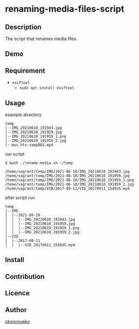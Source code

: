 # renaming-media-files-script

## Description

The script that renames media files.

## Demo

## Requirement

- `exiftool`
  - `sudo apt install exiftool`

## Usage

example directory

```
temp
|--IMG_20210610_191943.jpg
|--IMG_20210610_191959.jpg
|--IMG_20210610_191959_1.png
|--IMG_20210610_191959_2.jpg
|--mov_hts-samp001.mp4
```

run script

```
$ bash ./rename-media.sh ~/temp

/home/vagrant/temp/IMG/2021-06-10/IMG_20210610_191943.jpg
/home/vagrant/temp/IMG/2021-06-10/IMG_20210610_191959.jpg
/home/vagrant/temp/IMG/2021-06-10/IMG_20210610_191959_1.png
/home/vagrant/temp/IMG/2021-06-10/IMG_20210610_191959_2.jpg
/home/vagrant/temp/VID/2017-09-11/VID_20170911_154935.mp4
```

after script run

```
temp
|--IMG
|  |--2021-06-10
|  |  |--IMG_20210610_191943.jpg
|  |  |--IMG_20210610_191959.jpg
|  |  |--IMG_20210610_191959_1.png
|  |  |--IMG_20210610_191959_2.jpg
|--VID
|  |--2017-09-11
|  |  |--VID_20170911_154935.mp4
```

## Install

## Contribution

## Licence

## Author

[okojomoeko](https://gitlab.com/okojomoeko)
